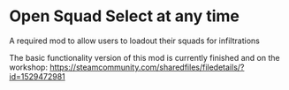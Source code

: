 # Open Squad Select at any time
A required mod to allow users to loadout their squads for infiltrations

The basic functionality version of this mod is currently finished and on the workshop: https://steamcommunity.com/sharedfiles/filedetails/?id=1529472981
